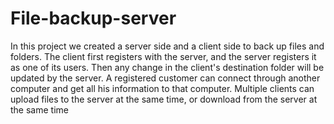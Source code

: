 # File-backup-server
In this project we created a server side and a client side to back up files and folders.
The client first registers with the server, and the server registers it as one of its users.
Then any change in the client's destination folder will be updated by the server. A registered customer can connect
through another computer and get all his information to that computer. Multiple clients can upload files to the server
at the same time, or download from the server at the same time
